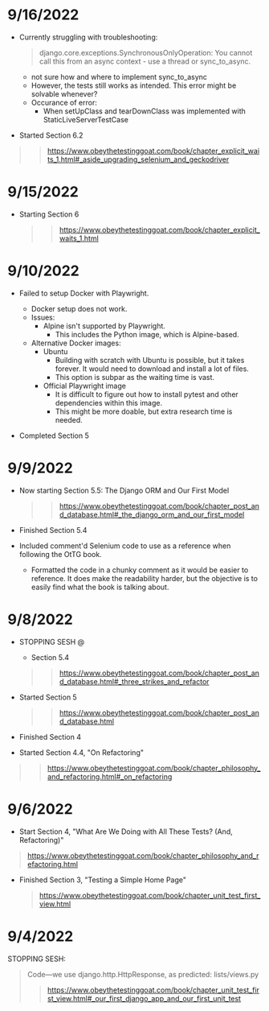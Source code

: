 
# 9/16/2022

- Currently struggling with troubleshooting:
    > django.core.exceptions.SynchronousOnlyOperation: You cannot call this from an async context - use a thread or sync_to_async.
    - not sure how and where to implement sync_to_async
    - However, the tests still works as intended. This error might be solvable whenever?
    - Occurance of error:
        - When setUpClass and tearDownClass was implemented with StaticLiveServerTestCase

- Started Section 6.2
>> https://www.obeythetestinggoat.com/book/chapter_explicit_waits_1.html#_aside_upgrading_selenium_and_geckodriver

# 9/15/2022


- Starting Section 6
    >> https://www.obeythetestinggoat.com/book/chapter_explicit_waits_1.html
    
# 9/10/2022
- Failed to setup Docker with Playwright.
    - Docker setup does not work.
    - Issues:
        - Alpine isn't supported by Playwright.
            - This includes the Python image, which is Alpine-based.
    - Alternative Docker images: 
        - Ubuntu
            - Building with scratch with Ubuntu is possible, but it takes forever. It would need to download and install a lot of files.
            - This option is subpar as the waiting time is vast.
        - Official Playwright image
            - It is difficult to figure out how to install pytest and other dependencies within this image.
            - This might be more doable, but extra research time is needed.

- Completed Section 5

# 9/9/2022

- Now starting Section 5.5: The Django ORM and Our First Model
    >> https://www.obeythetestinggoat.com/book/chapter_post_and_database.html#_the_django_orm_and_our_first_model

- Finished Section 5.4 

- Included comment'd Selenium code to use as a reference when following the OtTG book.
    - Formatted the code in a chunky comment as it would be easier to reference. It does make the readability harder, but the objective is to easily find what the book is talking about.

# 9/8/2022

- STOPPING SESH @
    - Section 5.4
    >> https://www.obeythetestinggoat.com/book/chapter_post_and_database.html#_three_strikes_and_refactor

- Started Section 5
    >> https://www.obeythetestinggoat.com/book/chapter_post_and_database.html

- Finished Section 4

- Started Section 4.4, "On Refactoring"
>> https://www.obeythetestinggoat.com/book/chapter_philosophy_and_refactoring.html#_on_refactoring

# 9/6/2022

- Start Section 4, "What Are We Doing with All These Tests? (And, Refactoring)"
> https://www.obeythetestinggoat.com/book/chapter_philosophy_and_refactoring.html


- Finished Section 3, "Testing a Simple Home Page"
    > https://www.obeythetestinggoat.com/book/chapter_unit_test_first_view.html

# 9/4/2022
STOPPING SESH:
> Code—​we use django.http.HttpResponse, as predicted:
lists/views.py
>> https://www.obeythetestinggoat.com/book/chapter_unit_test_first_view.html#_our_first_django_app_and_our_first_unit_test